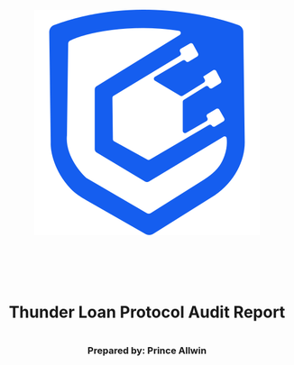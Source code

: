 <!DOCTYPE html>
<html>
<head>
<style>
    .full-page {
        width:  100%;
        height:  100vh; /* This will make the div take up the full viewport height */
        display: flex;
        flex-direction: column;
        justify-content: center;
        align-items: center;
    }
    .full-page img {
        max-width:  200;
        max-height:  200;
        margin-bottom: 5rem;
    }
    .full-page div{
        display: flex;
        flex-direction: column;
        justify-content: center;
        align-items: center;
    }
</style>
</head>
<body>

<div class="full-page">
    <img src="./logo.svg" alt="Logo">
    <div>
    <h1>Thunder Loan Protocol Audit Report</h1>
    <h3>Prepared by: Prince Allwin</h3>
    </div>
</div>

</body>
</html>

<!-- Your report starts here! -->

# Table of Contents
- [Table of Contents](#table-of-contents)
- [Protocol Summary](#protocol-summary)
- [Disclaimer](#disclaimer)
- [Risk Classification](#risk-classification)
- [Audit Details](#audit-details)
  - [Scope](#scope)
  - [Roles](#roles)
- [Executive Summary](#executive-summary)
  - [Issues found](#issues-found)
- [Findings](#findings)
  - [High](#high)
    - [\[H-1\] Erroneous `ThunderLoan::updateExchangeRate` in the `deposit` function causes protocol to think it has more fees that it really does, which blocks redemption and incorrectly sets the exchange rate.](#h-1-erroneous-thunderloanupdateexchangerate-in-the-deposit-function-causes-protocol-to-think-it-has-more-fees-that-it-really-does-which-blocks-redemption-and-incorrectly-sets-the-exchange-rate)
    - [\[H-2\] User can steal funds.](#h-2-user-can-steal-funds)
    - [\[H-3\] Mixing up variable location causes storage collisons in `ThunderLoan::s_flashLoanFee` and `ThunderLoan::s_currentlyFlashLoaning`, freesing protocol.](#h-3-mixing-up-variable-location-causes-storage-collisons-in-thunderloans_flashloanfee-and-thunderloans_currentlyflashloaning-freesing-protocol)
  - [Medium](#medium)
    - [\[M-1\] Using Tswap as price oracle leads to price and oracle manipulation attacks.](#m-1-using-tswap-as-price-oracle-leads-to-price-and-oracle-manipulation-attacks)
  - [Informational](#informational)

# Protocol Summary


# Disclaimer

Prince Allwin and team makes all effort to find as many vulnerabilities in the code in the given time period, but holds no responsibilities for the findings provided in this document. A security audit by the team is not an endorsement of the underlying business or product. The audit was time-boxed and the review of the code was solely on the security aspects of the Solidity implementation of the contracts.

# Risk Classification

|            |        | Impact |        |     |
| ---------- | ------ | ------ | ------ | --- |
|            |        | High   | Medium | Low |
|            | High   | H      | H/M    | M   |
| Likelihood | Medium | H/M    | M      | M/L |
|            | Low    | M      | M/L    | L   |

We use the [CodeHawks](https://docs.codehawks.com/hawks-auditors/how-to-evaluate-a-finding-severity) severity matrix to determine severity. See the documentation for more details.

# Audit Details 

Commit Hash:
```
```

## Scope 

./src/

## Roles

# Executive Summary

## Issues found

| Severity | Number of issues found |
| -------- | ---------------------- |
| High     | 3                      |
| Medium   | 1                      |
| Low      | 0                      |
| Gas      | 0                      |
| Info     | 0                      |
|          |                        |
| Total    | 4                      |


# Findings

## High

### [H-1] Erroneous `ThunderLoan::updateExchangeRate` in the `deposit` function causes protocol to think it has more fees that it really does, which blocks redemption and incorrectly sets the exchange rate.

**Description:** In the ThunderLoan system, the `exchangeRate` is responsible for calculating the excahnge rate between assetTokens and underlying tokens. In a way, it's responsible for keeping track of how many fees to give to liquidity providers.

However, the `deposit` function, updates this rate, without collecting any fees.

```js
  function deposit(IERC20 token, uint256 amount) external revertIfZero(amount) revertIfNotAllowedToken(token) {
        AssetToken assetToken = s_tokenToAssetToken[token]; // e represent the shares of the pool
        uint256 exchangeRate = assetToken.getExchangeRate();
        uint256 mintAmount = (amount * assetToken.EXCHANGE_RATE_PRECISION()) / exchangeRate;
        
        emit Deposit(msg.sender, token, amount);
        assetToken.mint(msg.sender, mintAmount);

@>      uint256 calculatedFee = getCalculatedFee(token, amount);
@>      assetToken.updateExchangeRate(calculatedFee);

        token.safeTransferFrom(msg.sender, address(assetToken), amount);
    }
```

**Impact:**  There are several impacts to this bug.

1. The `redeem` function is blocked, because the protocol think the owed tokens is more than it has.
2. Rewards are incorrectly calculated, leading to liquidity providers potentialy getting way more or less than deserved.

**Proof of Concept:**

1. LP deposits
2. User takes out a flash loan
3. It is now impossible for LP to redeem.


<details>

<summary>Proof of Code</summary>

Place the following into `ThunderLoanTest.t.sol`

```js
	function testRedeemAfterLoan() public setAllowedToken hasDeposits {
        uint256 amountToBorrow = AMOUNT * 10;
        uint256 calculatedFee = thunderLoan.getCalculatedFee(tokenA, amountToBorrow);

        vm.startPrank(user);
        tokenA.mint(address(mockFlashLoanReceiver), calculatedFee);
        thunderLoan.flashloan(address(mockFlashLoanReceiver), tokenA, amountToBorrow, "");
        vm.stopPrank();

        uint256 amountToRedeem = type(uint256).max;
        vm.startPrank(liquidityProvider);
        thunderLoan.redeem(tokenA, amountToRedeem);
        vm.stopPrank();
    }
```

</details>

**Recommended Mitigation:** Remove the incorrectly updated exchange rate lines from `deposit`

```diff
	function deposit(IERC20 token, uint256 amount) external revertIfZero(amount) revertIfNotAllowedToken(token) {
        AssetToken assetToken = s_tokenToAssetToken[token];
        uint256 exchangeRate = assetToken.getExchangeRate();
        uint256 mintAmount = (amount * assetToken.EXCHANGE_RATE_PRECISION()) / exchangeRate;
        
        emit Deposit(msg.sender, token, amount);
        assetToken.mint(msg.sender, mintAmount);

-      uint256 calculatedFee = getCalculatedFee(token, amount);
-      assetToken.updateExchangeRate(calculatedFee);

        token.safeTransferFrom(msg.sender, address(assetToken), amount);
    }
```

### [H-2] User can steal funds.

<!-- Complete the writeup -->

### [H-3] Mixing up variable location causes storage collisons in `ThunderLoan::s_flashLoanFee` and `ThunderLoan::s_currentlyFlashLoaning`, freesing protocol.

**Description:** `ThunderLoan.sol` has two variables in the following order.

```js
	uint256 private s_feePrecision;
    uint256 private s_flashLoanFee;
```

However, the upgraded contract `ThunderLoanUpgraded.sol` has them in a different order.

```js
	uint256 private s_flashLoanFee; 
    uint256 public constant FEE_PRECISION = 1e18;
```

Due to how Solidity storage works, after the upgrade the `s_flashLoanFee` will have the value of `s_feePrecision`. You cannot adjust the position of storage variables, and removing storage variables for constant variables, breaks the storage locations as well.

**Impact:** After the upgrade, the `s_flashLoanFee` will have the value of `s_feePrecision`. This means that users who take out flash loans right after an upgrade will be charged the wrong fee.

More importantly, the `s_currentlyFlashLoaning` mapping with storage in the wrong stoage slot.

**Proof of Concept:**

<details>
<summary>Proof of Code</summary>

Place the following into `ThunderLoanTest.t.sol`.

```js

	import { ThunderLoanUpgraded } from "../../src/upgradedProtocol/ThunderLoanUpgraded.sol";
	.
	.
	.

	function test_UpgradeBreaks() public {
        uint256 feeBeforeUpgrade = thunderLoan.getFee();
        vm.startPrank(thunderLoan.owner());
        ThunderLoanUpgraded upgraded = new ThunderLoanUpgraded();
        thunderLoan.upgradeToAndCall(address(upgraded), "");
        uint256 feeAfterUpgrade = thunderLoan.getFee();
        vm.stopPrank();

        console2.log("Fee Before: ", feeBeforeUpgrade);
        console2.log("Fee After: ", feeAfterUpgrade);

        assert(feeBeforeUpgrade != feeAfterUpgrade);
    }
```

You can also see the storage layout difference by running `forge inspect ThunderLoan storage` and `forge inspect ThunderLoanUpgraded storage`.

</details>

**Recommended Mitigation:** If you must remove the storage variable, leave it as blank as to not mess up the storage slots

```diff
-	uint256 private s_feePrecision;
-	uint256 public constant FEE_PRECISION = 1e18;
+	uint256 private s_blank;
+	uint256 private s_flashLoanFee; 
+   uint256 public constant FEE_PRECISION = 1e18;
```


## Medium

### [M-1] Using Tswap as price oracle leads to price and oracle manipulation attacks.

<!-- Complete the writeup -->

## Informational